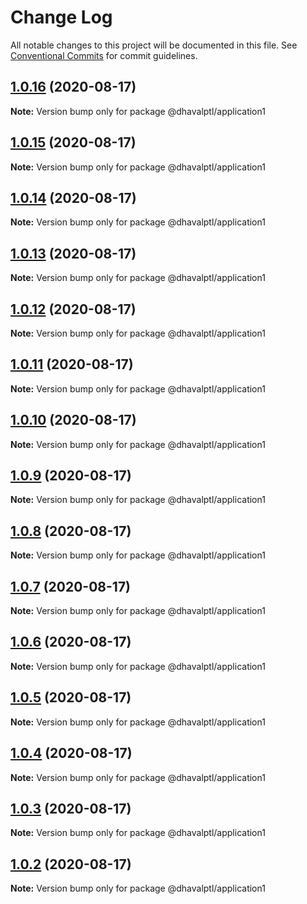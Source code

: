 # Change Log

All notable changes to this project will be documented in this file.
See [Conventional Commits](https://conventionalcommits.org) for commit guidelines.

## [1.0.16](https://github.com/dhavalptl/monorepo-app/compare/@dhavalptl/application1@1.0.15...@dhavalptl/application1@1.0.16) (2020-08-17)

**Note:** Version bump only for package @dhavalptl/application1





## [1.0.15](https://github.com/dhavalptl/monorepo-app/compare/@dhavalptl/application1@1.0.14...@dhavalptl/application1@1.0.15) (2020-08-17)

**Note:** Version bump only for package @dhavalptl/application1





## [1.0.14](https://github.com/dhavalptl/monorepo-app/compare/@dhavalptl/application1@1.0.13...@dhavalptl/application1@1.0.14) (2020-08-17)

**Note:** Version bump only for package @dhavalptl/application1





## [1.0.13](https://github.com/dhavalptl/monorepo-app/compare/@dhavalptl/application1@1.0.12...@dhavalptl/application1@1.0.13) (2020-08-17)

**Note:** Version bump only for package @dhavalptl/application1





## [1.0.12](https://github.com/dhavalptl/monorepo-app/compare/@dhavalptl/application1@1.0.11...@dhavalptl/application1@1.0.12) (2020-08-17)

**Note:** Version bump only for package @dhavalptl/application1





## [1.0.11](https://github.com/dhavalptl/monorepo-app/compare/@dhavalptl/application1@1.0.10...@dhavalptl/application1@1.0.11) (2020-08-17)

**Note:** Version bump only for package @dhavalptl/application1





## [1.0.10](https://github.com/dhavalptl/monorepo-app/compare/@dhavalptl/application1@1.0.9...@dhavalptl/application1@1.0.10) (2020-08-17)

**Note:** Version bump only for package @dhavalptl/application1





## [1.0.9](https://github.com/dhavalptl/monorepo-app/compare/@dhavalptl/application1@1.0.8...@dhavalptl/application1@1.0.9) (2020-08-17)

**Note:** Version bump only for package @dhavalptl/application1





## [1.0.8](https://github.com/dhavalptl/monorepo-app/compare/@dhavalptl/application1@1.0.7...@dhavalptl/application1@1.0.8) (2020-08-17)

**Note:** Version bump only for package @dhavalptl/application1





## [1.0.7](https://github.com/dhavalptl/monorepo-app/compare/@dhavalptl/application1@1.0.6...@dhavalptl/application1@1.0.7) (2020-08-17)

**Note:** Version bump only for package @dhavalptl/application1





## [1.0.6](https://github.com/dhavalptl/monorepo-app/compare/@dhavalptl/application1@1.0.5...@dhavalptl/application1@1.0.6) (2020-08-17)

**Note:** Version bump only for package @dhavalptl/application1





## [1.0.5](https://github.com/dhavalptl/monorepo-app/compare/@dhavalptl/application1@1.0.4...@dhavalptl/application1@1.0.5) (2020-08-17)

**Note:** Version bump only for package @dhavalptl/application1





## [1.0.4](https://github.com/dhavalptl/monorepo-app/compare/@dhavalptl/application1@1.0.3...@dhavalptl/application1@1.0.4) (2020-08-17)

**Note:** Version bump only for package @dhavalptl/application1





## [1.0.3](https://github.com/dhavalptl/monorepo-app/compare/@dhavalptl/application1@1.0.2...@dhavalptl/application1@1.0.3) (2020-08-17)

**Note:** Version bump only for package @dhavalptl/application1





## [1.0.2](https://github.com/dhavalptl/monorepo-app/compare/@dhavalptl/application1@1.0.1...@dhavalptl/application1@1.0.2) (2020-08-17)

**Note:** Version bump only for package @dhavalptl/application1
